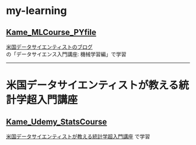 # my-learning
## [Kame_MLCourse_PYfile](https://github.com/pajannat/my-learning/tree/main/Kame_MLCourse_PYfile)
[米国データサイエンティストのブログ](https://datawokagaku.com/)  
の「データサイエンス入門講座: 機械学習編」で学習

---
# 米国データサイエンティストが教える統計学超入門講座
## [Kame_Udemy_StatsCourse](https://github.com/pajannat/my-learning/tree/main/Kame_Udemy_StatsCourse)
[米国データサイエンティストが教える統計学超入門講座](https://www.udemy.com/share/105sEC3@gCuKmRzC2Ybl61kUhrIRgPsHxhglnMeFylLbqhjqrRgENDywyGxSMRF04hzVkJtP/)
で学習
